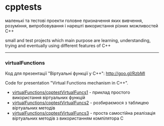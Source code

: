 cpptests
========

маленькі та тестові проекти головне призначення яких вивчення, розуміння, випробовування і нарешті використання різних можливостей C++

small and test projects which main purpose are learning, understanding, trying and eventually using different features of C++

--------------------------------------------------------------------------------------------------------


### virtualFunctions

Код для презентації "Віртуальні функції у C++": http://goo.gl/RzbMI

Code for presentation "Virtual Functions mechanism in C++".

* [virtualFunctions/cpptestVirtualFuncs1](https://github.com/svarozhych/cpptests/tree/master/virtualFunctions/cpptestVirtualFuncs1) - приклад простого використання віртуальних функцій
* [virtualFunctions/cpptestVirtualFuncs2](https://github.com/svarozhych/cpptests/tree/master/virtualFunctions/cpptestVirtualFuncs2) - розбираємося з таблицею віртуальних методів
* [virtualFunctions/cpptestVirtualFuncs3](https://github.com/svarozhych/cpptests/tree/master/virtualFunctions/cpptestVirtualFuncs3) - проста самостійна реалізація віртуальних методів з використанням компілятора C




